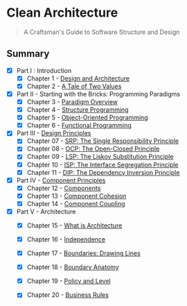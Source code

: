 # Clean Architecture
> A Craftsman's Guide to Software Structure and Design

## Summary
- [X] Part I : Introduction
  - [X] Chapter 1 - [Design and Architecture](what_is_design_and_architecture.md)
  - [X] Chapter 2 - [A Tale of Two Values](a_tale_of_two_values.md)
- [X] Part II - Starting with the Bricks: Programming Paradigms
  - [X] Chapter 3 - [Paradigm Overview](paradigm_overview.md)
  - [X] Chapter 4 - [Structure Programming](structured_programming.md)
  - [X] Chapter 5 - [Object-Oriented Programming](object_oriented_programming.md)
  - [X] Chapter 6 - [Functional Programming](functional_programming.md)
- [X] Part III - [Design Principles](design_principles/README.md)
  - [X] Chapter 07 - [SRP: The Single Responsibility Principle](design_principles/SRP.md)
  - [X] Chapter 08 - [OCP: The Open-Closed Principle](design_principles/OCP.md)
  - [X] Chapter 09 - [LSP: The Liskov Substitution Principle](design_principles/LSP.md)
  - [X] Chapter 10 - [ISP: The Interface Segregation Principle](design_principles/ISP.md)
  - [X] Chapter 11 - [DIP: The Dependency Inversion Principle](design_principles/DIP.md)
- [X] Part IV - [Component Principles](component_principles/README.md)
  - [X] Chapter 12 - [Components](component_principles/components.md)
  - [X] Chapter 13 - [Component Cohesion](component_principles/component_cohesion.md)
  - [X] Chapter 14 - [Component Coupling](component_principles/component_coupling.md)
- [X] Part V - Architecture
  - [X] Chapter 15 - [What is Architecture](architecture/what_is_architecture.md)
  - [X] Chapter 16 - [Independence](architecture/independence.md)
  - [X] Chapter 17 - [Boundaries: Drawing Lines](architecture/boundaries_drawing_lines.md)
  - [X] Chapter 18 - [Boundary Anatomy](architecture/boundary_anatomy.md)
  - [X] Chapter 19 - [Policy and Level](architecture/policy_and_level.md)
  - [X] Chapter 20 - [Business Rules](architecture/business_rules.md)

